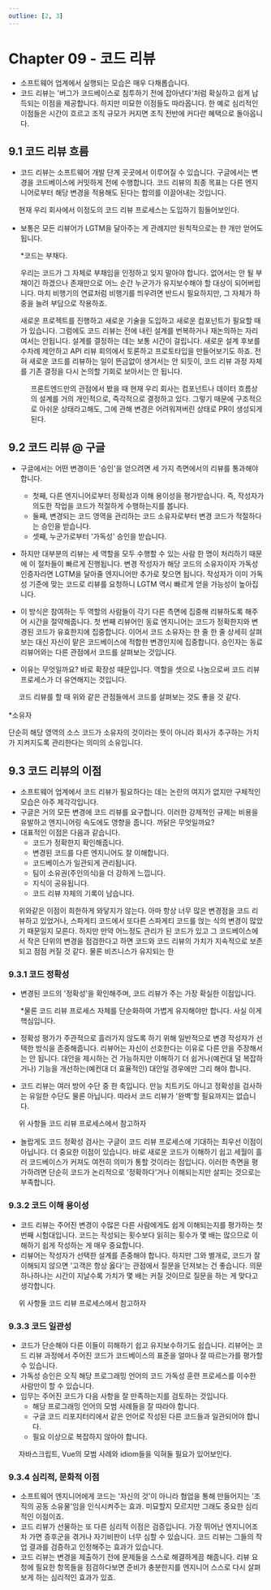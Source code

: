 ```yaml
---
outline: [2, 3]
---
```


# Chapter 09 - 코드 리뷰

- 소프트웨어 업계에서 실행되는 모습은 매우 다채롭습니다.
- 코드 리뷰는 '버그가 코드베이스로 침투하기 전에 잡아낸다'처럼 확실하고 쉽게 납득되는 이점을 제공합니다. 하지만 미묘한 이점들도 따라옵니다. 한 예로 심리적인 이점들은 시간이 흐르고 조직 규모가 커지면 조직 전반에 커다란 혜택으로 돌아옵니다.

## 9.1 코드 리뷰 흐름

- 코드 리뷰는 소프트웨어 개발 단계 곳곳에서 이루어질 수 있습니다. 구글에서는 변경을 코드베이스에 커밋하게 전에 수행합니다. 코드 리뷰의 최종 목표는 다른 엔지니어로부터 해당 변경을 적용해도 된다는 합의를 이끌어내는 것입니다.

<div class="comment">현재 우리 회사에서 이정도의 코드 리뷰 프로세스는 도입하기 힘들어보인다.</div>

- 보통은 모든 리뷰어가 LGTM을 달아주는 게 관례지만 원칙적으로는 한 개만 얻어도 됩니다.

  *코드는 부채다.

    우리는 코드가 그 자체로 부채임을 인정하고 잊지 말아야 합니다. 없어서는 안 될 부채이긴 하겠으나 존재만으로 어느 순간 누군가가 유지보수해야 할 대상이 되어버립니다. 마치 비행기의 연료처럼 비행기를 띄우려면 반드시 필요하지만, 그 자체가 하중을 늘려 부담으로 작용하죠.

    새로운 프로젝트를 진행하고 새로운 기술을 도입하고 새로운 컴포넌트가 필요할 때가 있습니다. 그럼에도 코드 리뷰는 전에 내린 설계를 번복하거나 재논의하는 자리여서는 안됩니다. 설계를 결정하는 데는 보통 시간이 걸립니다. 새로운 설계 후보를 수차례 제안하고 API 리뷰 회의에서 토론하고 프로토타입을 만들어보기도 하죠. 전혀 새로운 코드를 리뷰하는 일이 뜬금없이 생겨서는 안 되듯이, 코드 리뷰 과정 자체를 기존 결정을 다시 논의할 기회로 보아서는 안 됩니다.

    <div class="comment">프론트엔드만의 관점에서 봤을 때 현재 우리 회사는 컴포넌트나 데이터 흐름상의 설계를 거의 개인적으로, 즉각적으로 결정하고 있다. 그렇기 때문에 구조적으로 아쉬운 상태라고해도, 그에 관해 변경은 어려워져버린 상태로 PR이 생성되게 된다.</div>

## 9.2 코드 리뷰 @ 구글

- 구글에서는 어떤 변경이든 '승인'을 얻으려면 세 가지 측면에서의 리뷰를 통과해야 합니다.
  - 첫째, 다른 엔지니어로부터 정확성과 이해 용이성을 평가받습니다. 즉, 작성자가 의도한 작업을 코드가 적절하게 수행하는지를 봅니다.
  - 둘째, 변경되는 코드 영역을 관리하는 코드 소유자로부터 변경 코드가 적절하다는 승인을 받습니다.
  - 셋째, 누군가로부터 '가독성' 승인을 받습니다.

- 하지만 대부분의 리뷰는 세 역할을 모두 수행할 수 있는 사람 한 명이 처리하기 때문에 이 절차들이 빠르게 진행됩니다. 변경 작성자가 해당 코드의 소유자이자 가독성 인증자라면 LGTM을 달아줄 엔지니어만 추가로 찾으면 됩니다. 작성자가 이미 가독성 기준에 맞는 코드로 리뷰를 요청하니 LGTM 역시 빠르게 얻을 가능성이 높아집니다.
- 이 방식은 참여하는 두 역할의 사람들이 각기 다른 측면에 집중해 리뷰하도록 해주어 시간을 절약해줍니다. 첫 번째 리뷰어인 동료 엔지니어는 코드가 정확한지와 변경된 코드가 유효한지에 집중합니다. 이어서 코드 소유자는 한 줄 한 줄 상세히 살펴보는 대신 자신이 맡은 코드베이스에 적합한 변경인지에 집중합니다. 승인자는 동료 리뷰어와는 다른 관점에서 코드를 살펴보는 것입니다.
- 이유는 무엇일까요? 바로 확장성 때문입니다. 역할을 셋으로 나눔으로써 코드 리뷰 프로세스가 더 유연해지는 것입니다.

<div class="comment">코드 리뷰를 할 때 위와 같은 관점들에서 코드를 살펴보는 것도 좋을 것 같다.</div>

  *소유자

  단순히 해당 영역의 소스 코드가 소유자의 것이라는 뜻이 아니라 회사가 추구하는 가치가 지켜지도록 관리한다는 의미의 소유입니다.

## 9.3 코드 리뷰의 이점

- 소프트웨어 업계에서 코드 리뷰가 필요하다는 데는 논란의 여지가 없지만 구체적인 모습은 아주 제각각입니다.
- 구글은 거의 모든 변경에 코드 리뷰를 요구합니다. 이러한 강제적인 규제는 비용을 유발하고 엔지니어링 속도에도 영향을 줍니다. 까닭은 무엇일까요?
- 대표적인 이점은 다음과 같습니다.
  - 코드가 정확한지 확인해줍니다.
  - 변경된 코드를 다른 엔지니어도 잘 이해합니다.
  - 코드베이스가 일관되게 관리됩니다.
  - 팀이 소유권(주인의식)을 더 강하게 느낍니다.
  - 지식이 공유됩니다.
  - 코드 리뷰 자체의 기록이 남습니다.

<div class="comment">위와같은 이점이 희한하게 와닿지가 않는다. 아마 항상 너무 많은 변경점을 코드 리뷰하고 있었거나, 스파게티 코드에서 또다른 스파게티 코드를 얹는 식의 변경이 많았기 때문일지 모른다. 하지만 만약 어느정도 관리가 된 코드가 있고 그 코드베이스에서 작은 단위의 변경을 점검한다고 하면 코드와 코드 리뷰의 가치가 지속적으로 보존되고 점점 커질 것 같다. 물론 비즈니스가 유지되는 한</div>

### 9.3.1 코드 정확성

- 변경된 코드의 '정확성'을 확인해주며, 코드 리뷰가 주는 가장 확실한 이점입니다.

  *물론 코드 리뷰 프로세스 자체를 단순화하여 가볍게 유지해야만 합니다. 사실 이게 핵심입니다.

- 정확성 평가가 주관적으로 흘러가지 않도록 하기 위해 일반적으로 변경 작성자가 선택한 방식을 존중해줍니다. 리뷰어는 자신이 선호한다는 이유로 다른 안을 주장해서는 안 됩니다. 대안을 제시하는 건 가능하지만 이해하기 더 쉽거나(예컨대 덜 복잡하거나) 기능을 개선하는(예컨대 더 효율적인) 대안일 경우에만 그리 해야 합니다.
- 코드 리뷰는 여러 방어 수단 중 한 축입니다. 만능 치트키도 아니고 정확성을 검사하는 유일한 수단도 물론 아닙니다. 따라서 코드 리뷰가 '완벽'할 필요까지는 없습니다.
<div class="comment">위 사항들 코드 리뷰 프로세스에서 참고하자</div>

- 놀랍게도 코드 정확성 검사는 구글이 코드 리뷰 프로세스에 기대하는 최우선 이점이 아닙니다. 더 중요한 이점이 있습니다. 바로 새로운 코드가 이해하기 쉽고 세월이 흘러 코드베이스가 커져도 여전히 의미가 통할 것이라는 점입니다. 이러한 측면을 평가하려면 단순히 코드가 논리적으로 '정확하다'거나 이해되는지만 살피는 것으로는 부족합니다.


### 9.3.2 코드 이해 용이성

- 코드 리뷰는 주어진 변경이 수많은 다른 사람에게도 쉽게 이해되는지를 평가하는 첫 번째 시험대입니다. 코드는 작성되는 횟수보다 읽히는 횟수가 몇 배는 많으므로 이해하기 쉽게 작성하는 게 매우 중요합니다.
- 리뷰어는 작성자가 선택한 설계를 존중해야 합니다. 하지만 그와 별개로, 코드가 잘 이해되지 않으면 '고객은 항상 옳다'는 관점에서 질문을 던져보는 건 좋습니다. 의문 하나하나는 시간이 지날수록 가치가 몇 배는 커질 것이므로 질문을 하는 게 맞다고 생각합니다.
<div class="comment">위 사항들 코드 리뷰 프로세스에서 참고하자</div>

### 9.3.3 코드 일관성

- 코드가 단순해야 다른 이들이 히해하기 쉽고 유지보수하기도 쉽습니다. 리뷰어는 코드 리뷰 과정에서 주어진 코드가 코드베이스의 표준을 얼마나 잘 따르는가를 평가할 수 있습니다.
- 가독성 승인은 오직 해당 프로그래밍 언어의 코드 가독성 훈련 프로세스를 이수한 사람만이 할 수 있습니다.
- 임무는 주어진 코드가 다음 사항을 잘 만족하는지를 검토하는 것입니다.
  - 해당 프로그래밍 언어의 모범 사례들을 잘 따라야 합니다.
  - 구글 코드 리포지터리에서 같은 언어로 작성된 다른 코드들과 일관되어야 합니다.
  - 필요 이상으로 복잡하지 않아야 합니다.

<div class="comment">자바스크립트, Vue의 모범 사례와 idiom들을 익혀둘 필요가 있어보인다.</div>

### 9.3.4 심리적, 문화적 이점

- 소프트웨어 엔지니어에게 코드는 '자신의 것'이 아니라 협업을 통해 만들어지는 '조직의 공동 소유물'임을 인식시켜주는 효과. 미묘할지 모르지만 그래도 중요한 심리적인 이점이죠.
- 코드 리뷰가 선물하는 또 다른 심리적 이점은 검증입니다. 가장 뛰어난 엔지니어조차 가면 증후군을 겪거나 자기비판이 너무 심할 수 있습니다. 코드 리뷰는 그들의 작업 결과를 검증하고 인정해주는 효과가 있습니다.
- 코드 리뷰는 변경을 제출하기 전에 문제들을 스스로 해결하게끔 해줍니다. 리뷰 요청에 필요한 항목들을 점검하다보면 준비가 충분한지를 엔지니어 스스로 다시 살펴보게 하는 심리적인 효과가 있죠.

<style scoped lang="scss">
.comment {
    padding-left: 1.25rem;
    color: var(--vp-c-indigo-1);
    font-size: 14px;
    margin: 0 0 16px;
}
</style>
